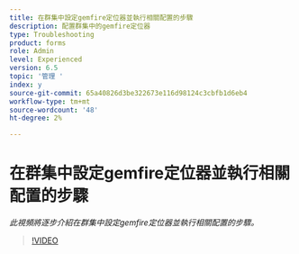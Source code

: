 ```yaml
---
title: 在群集中設定gemfire定位器並執行相關配置的步驟
description: 配置群集中的gemfire定位器
type: Troubleshooting
product: forms
role: Admin
level: Experienced
version: 6.5
topic: '管理 '
index: y
source-git-commit: 65a40826d3be322673e116d98124c3cbfb1d6eb4
workflow-type: tm+mt
source-wordcount: '48'
ht-degree: 2%

---
```



# 在群集中設定gemfire定位器並執行相關配置的步驟

*此視頻將逐步介紹在群集中設定gemfire定位器並執行相關配置的步驟。*

>[!VIDEO](https://video.tv.adobe.com/v/335544?quality=9&learn=on)
